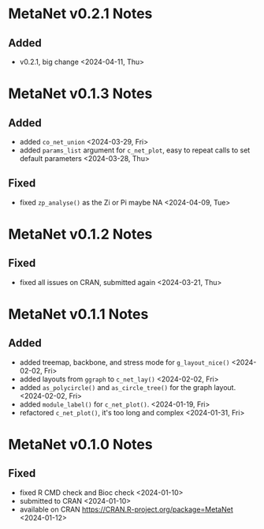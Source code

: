 # MetaNet v0.2.1 Notes

## Added

- v0.2.1, big change <2024-04-11, Thu>

# MetaNet v0.1.3 Notes

## Added

- added `co_net_union` <2024-03-29, Fri>
- added `params_list` argument for `c_net_plot`, easy to repeat calls to set default parameters <2024-03-28, Thu>

## Fixed

- fixed `zp_analyse()` as the Zi or Pi maybe NA <2024-04-09, Tue>

# MetaNet v0.1.2 Notes

## Fixed

- fixed all issues on CRAN, submitted again <2024-03-21, Thu>

# MetaNet v0.1.1 Notes

## Added

- added treemap, backbone, and stress mode for `g_layout_nice()` <2024-02-02, Fri>
- added layouts from `ggraph` to `c_net_lay()` <2024-02-02, Fri>
- added `as_polycircle()` and `as_circle_tree()` for the graph layout. <2024-02-02, Fri>
- added `module_label()` for `c_net_plot()`. <2024-01-19, Fri>
- refactored `c_net_plot()`, it's too long and complex <2024-01-31, Fri>

# MetaNet v0.1.0 Notes

## Fixed

- fixed R CMD check and Bioc check <2024-01-10>
- submitted to CRAN <2024-01-10>
- available on CRAN <https://CRAN.R-project.org/package=MetaNet> <2024-01-12>

